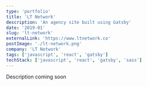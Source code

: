 ```yaml
---
type: 'portfolio'
title: 'LT Network'
description: 'An agency site built using Gatsby'
date: '2019-01'
slug: 'lt-network'
externalLink: 'https://www.ltnetwork.co'
postImage: './lt-network.png'
company: 'LT Network'
tags: ['javascript', 'react', 'gatsby']
techStack: ['javascript', 'react', 'gatsby', 'sass']
---
```


Description coming soon
